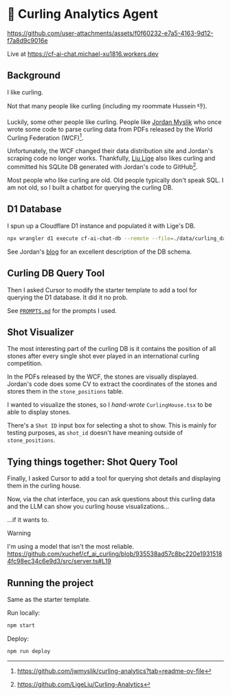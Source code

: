 # 🥌 Curling Analytics Agent

https://github.com/user-attachments/assets/f0f60232-e7a5-4163-9d12-f7a8d9c9016e

Live at https://cf-ai-chat.michael-xu1816.workers.dev

## Background

I like curling.

Not that many people like curling (including my roommate Hussein 👎).

Luckily, some other people like curling. People like [Jordan Myslik](https://www.jordanmyslik.com/) who once wrote some code to parse curling data from PDFs released by the World Curling Federation (WCF)[^1].

Unfortunately, the WCF changed their data distribution site and Jordan's scraping code no longer works. Thankfully, [Liu Lige](https://github.com/LigeLiu) also likes curling and committed his SQLite DB generated with Jordan's code to GitHub[^2].

Most people who like curling are old. Old people typically don't speak SQL. I am not old, so I built a chatbot for querying the curling DB.

## D1 Database

I spun up a Cloudflare D1 instance and populated it with Lige's DB.

```bash
npx wrangler d1 execute cf-ai-chat-db --remote --file=./data/curling_data.sql
```

See Jordan's [blog](https://www.jordanmyslik.com/portfolio/curling-analytics/) for an excellent description of the DB schema.

## Curling DB Query Tool

Then I asked Cursor to modify the starter template to add a tool for querying the D1 database. It did it no prob.

See [`PROMPTS.md`](PROMPTS.md) for the prompts I used.

## Shot Visualizer

The most interesting part of the curling DB is it contains the position of all stones after every single shot ever played in an international curling competition.

In the PDFs released by the WCF, the stones are visually displayed. Jordan's code does some CV to extract the coordinates of the stones and stores them in the `stone_positions` table.

I wanted to visualize the stones, so I _hand-wrote_ `CurlingHouse.tsx` to be able to display stones.

There's a `Shot ID` input box for selecting a shot to show. This is mainly for testing purposes, as `shot_id` doesn't have meaning outside of `stone_positions`.

## Tying things together: Shot Query Tool

Finally, I asked Cursor to add a tool for querying shot details and displaying them in the curling house.

Now, via the chat interface, you can ask questions about this curling data and the LLM can show you curling house visualizations...

...if it wants to.

> [!WARNING]
> I'm using a model that isn't the most reliable.
> https://github.com/xuchef/cf_ai_curling/blob/935538ad57c8bc220e19315184fc98ec34c6e9d3/src/server.ts#L19

## Running the project

Same as the starter template.

Run locally:

```bash
npm start
```

Deploy:

```bash
npm run deploy
```

[^1]: https://github.com/jwmyslik/curling-analytics?tab=readme-ov-file

[^2]: https://github.com/LigeLiu/Curling-Analytics
